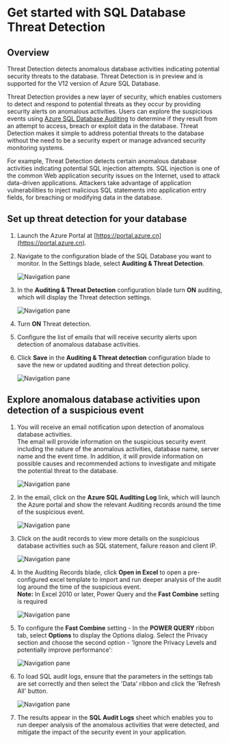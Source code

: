 <properties
   pageTitle="Get started with SQL Database Threat Detection"
   description="How to get started with SQL Database Threat Detection in the Azure Portal"
   services="sql-database"
   documentationCenter=""
   authors="ronitr"
   manager="jhubbard"
   editor="v-romcal"/>

<tags
   ms.service="sql-database"
   ms.date="07/10/2016"
   wacn.date=""/>


# Get started with SQL Database Threat Detection

## Overview

Threat Detection detects anomalous database activities indicating potential security threats to the database.  Threat Detection is in preview and is supported for the V12 version of Azure SQL Database.

Threat Detection provides a new layer of security, which enables customers to detect and respond to potential threats as they occur by providing security alerts on anomalous activities.  Users can explore the suspicious events using [Azure SQL Database Auditing](/documentation/articles/sql-database-auditing-get-started/) to determine if they result from an attempt to access, breach or exploit data in the database.
Threat Detection makes it simple to address potential threats to the database without the need to be a security expert or manage advanced security monitoring systems.

For example, Threat Detection detects certain anomalous database activities indicating potential SQL injection attempts. SQL injection is one of the common Web application security issues on the Internet, used to attack data-driven applications. Attackers take advantage of application vulnerabilities to inject malicious SQL statements into application entry fields, for breaching or modifying data in the database.


## Set up threat detection for your database

1. Launch the Azure Portal at [https://portal.azure.cn](https://portal.azure.cn).

2. Navigate to the configuration blade of the SQL Database you want to monitor. In the Settings blade, select **Auditing & Threat Detection**.

	![Navigation pane][1]

3. In the **Auditing & Threat Detection** configuration blade turn **ON** auditing, which will display the Threat detection settings.

	![Navigation pane][2]

4. Turn **ON** Threat detection.

5. Configure the list of emails that will receive security alerts upon detection of anomalous database activities.

6. Click **Save** in the **Auditing & Threat detection** configuration blade to save the new or updated auditing and threat detection policy.

	![Navigation pane][3]


## Explore anomalous database activities upon detection of a suspicious event

1. You will receive an email notification upon detection of anomalous database activities. <br/>
The email will provide information on the suspicious security event including the nature of the anomalous activities, database name, server name and the event time. In addition, it will provide information on possible causes and recommended actions to investigate and mitigate the potential threat to the database.<br/>

	![Navigation pane][4]

2. In the email, click on the **Azure SQL Auditing Log** link, which will launch the Azure portal and show the relevant Auditing records around the time of the suspicious event.

	![Navigation pane][5]

3. Click on the audit records to view more details on the suspicious database activities such as SQL statement, failure reason and client IP.

	![Navigation pane][6]

4. In the Auditing Records blade, click  **Open in Excel** to open a pre-configured excel template to import and run deeper analysis of the audit log around the time of the suspicious event.<br/>
**Note:** In Excel 2010 or later, Power Query and the **Fast Combine** setting is required

	![Navigation pane][7]

5. To configure the **Fast Combine** setting - In the **POWER QUERY** ribbon tab, select **Options** to display the Options dialog. Select the Privacy section and choose the second option - 'Ignore the Privacy Levels and potentially improve performance':

	![Navigation pane][8]

6. To load SQL audit logs, ensure that the parameters in the settings tab are set correctly and then select the 'Data' ribbon and click the 'Refresh All' button.

	![Navigation pane][9]

7. The results appear in the **SQL Audit Logs** sheet which enables you to run deeper analysis of the anomalous activities that were detected, and mitigate the impact of the security event in your application.


<!--Image references-->
[1]: ./media/sql-database-threat-detection-get-started/1_td_click_on_settings.png
[2]: ./media/sql-database-threat-detection-get-started/2_td_turn_on_auditing.png
[3]: ./media/sql-database-threat-detection-get-started/3_td_turn_on_threat_detection.png
[4]: ./media/sql-database-threat-detection-get-started/4_td_email.png
[5]: ./media/sql-database-threat-detection-get-started/5_td_audit_records.png
[6]: ./media/sql-database-threat-detection-get-started/6_td_audit_record_details.png
[7]: ./media/sql-database-threat-detection-get-started/7_td_audit_records_open_excel.png
[8]: ./media/sql-database-threat-detection-get-started/8_td_excel_fast_combine.png
[9]: ./media/sql-database-threat-detection-get-started/9_td_excel_parameters.png
